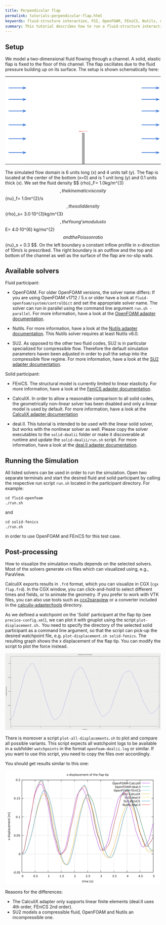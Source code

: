 ```yaml
---
title: Perpendicular flap
permalink: tutorials-perpendicular-flap.html
keywords: fluid-structure interaction, FSI, OpenFOAM, FEniCS, Nutils, deal.II, Calculix, SU2,
summary: This tutorial describes how to run a fluid-structure interaction using preCICE and any fluid-solid solver combination of our [officially provided adapter codes](adapters-overview.html).
---
```


## Setup

We model a two-dimensional fluid flowing through a channel. A solid, elastic flap is fixed to the floor of this channel. The flap oscillates due to the fluid pressure building up on its surface. The setup is shown schematically here:

![Flap setup](images/tutorials-perpendicular-flap-setup-drawing.png)

The simulated flow domain is 6 units long (x) and 4 units tall (y). The flap is located at the center of the bottom (x=0) and is 1 unit long (y) and 0.1 units thick (x). We set the fluid density $$ \{rho}_F= 1.0kg/m^{3} $$, the kinematic viscosity $$ \{nu}_f= 1.0m^{2}/s $$, the solid density $$ \{rho}_s= 3.0·10^{3}kg/m^{3} $$, the Young’s modulus to $$ E= 4.0·10^{6} kg/ms^{2} $$ and the Poisson ratio $$ \{nu}_s = 0.3 $$. On the left boundary a constant inflow profile in x-direction of 10m/s is prescribed. The right boundary is an outflow and the top and bottom of the channel as well as the surface of the flap are no-slip walls.

## Available solvers

Fluid participant:

* OpenFOAM. For older OpenFOAM versions, the solver name differs: If you are using OpenFOAM v1712 / 5.x or older have a look at `fluid-openfoam/system/controlDict` and set the appropriate solver name. The solver can run in parallel using the command line argument `run.sh -parallel`. For more information, have a look at the [OpenFOAM adapter documentation](adapter-openfoam-overview.html).

* Nutils. For more information, have a look at the [Nutils adapter documentation](adapter-nutils-overview.html). This Nutils solver requires at least Nutils v6.0.

* SU2. As opposed to the other two fluid codes, SU2 is in particular specialized for compressible flow. Therefore the default simulation parameters haven been adjusted in order to pull the setup into the compressible flow regime. For more information, have a look at the [SU2 adapter documentation](adapter-su2-overview.html).

Solid participant:

* FEniCS. The structural model is currently limited to linear elasticity. For more information, have a look at the [FeniCS adapter documentation](adapter-fenics.html).

* CalculiX. In order to allow a reasonable comparison to all solid codes, the geometrically non-linear solver has been disabled and only a linear model is used by default. For more information, have a look at the [CalculiX adapter documentation](adapter-calculix-overview.html)

* deal.II. This tutorial is intended to be used with the linear solid solver, but works with the nonlinear solver as well. Please copy the solver executables to the `solid-dealii` folder or make it discoverable at runtime and update the `solid-dealii/run.sh` script. For more information, have a look at the [deal.II adapter documentation](adapter-dealii-overview.html).

## Running the Simulation

All listed solvers can be used in order to run the simulation. Open two separate terminals and start the desired fluid and solid participant by calling the respective run script `run.sh` located in the participant directory. For example:

```
cd fluid-openfoam
./run.sh
```
and
```
cd solid-fenics
./run.sh
```
in order to use OpenFOAM and FEniCS for this test case.


## Post-processing

How to visualize the simulation results depends on the selected solvers. Most of the solvers generate `vtk` files which can visualized using, e.g., ParaView.

CalculiX exports results in `.frd` format, which you can visualize in CGX (`cgx flap.frd`). In the CGX window, you can click-and-hold to select different times and fields, or to animate the geometry. If you prefer to work with VTK files, you can also use tools such as [ccx2paraview](https://github.com/calculix/ccx2paraview) or a converter included in the [calculix-adapter/tools](https://github.com/precice/calculix-adapter/tree/master/tools) directory.

As we defined a watchpoint on the 'Solid' participant at the flap tip (see `precice-config.xml`), we can plot it with gnuplot using the script `plot-displacement.sh.` You need to specify the directory of the selected solid participant as a command line argument, so that the script can pick-up the desired watchpoint file, e.g. `plot-displacement.sh solid-fenics`. The resulting graph shows the x displacement of the flap tip. You can modify the script to plot the force instead.


![Flap watchpoint](images/tutorials-perpendicular-flap-displacement-watchpoint.png)

There is moreover a script `plot-all-displacements.sh` to plot and compare all possible variants. This script expects all watchpoint logs to be available in a subfolder `watchpoints` in the format `openfoam-dealii.log` or similar. If you want to use this script, you need to copy the files over accordingly.

You should get results similar to this one:

![All flap watchpoints](images/tutorials-perpendicular-flap-displacement-all-watchpoints.png)

Reasons for the differences:

* The CalculiX adapter only supports linear finite elements (deal.II uses 4th order, FEniCS 2nd order).
* SU2 models a compressible fluid, OpenFOAM and Nutils an incompressible one.  
